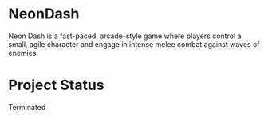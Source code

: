 # NeonDash
Neon Dash is a fast-paced, arcade-style game where players control a small, agile character and engage in intense melee combat against waves of enemies.

# Project Status

Terminated
